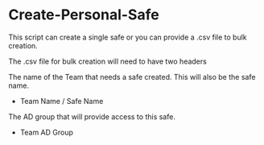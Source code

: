 # Create-Personal-Safe

This script can create a single safe or you can provide a .csv file to bulk creation.

The .csv file for bulk creation will need to have two headers

The name of the Team that needs a safe created. This will also be the safe name.
- Team Name / Safe Name

The AD group that will provide access to this safe.
- Team AD Group
